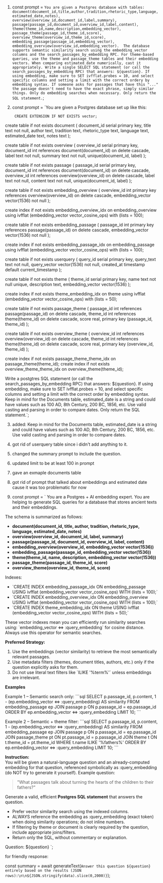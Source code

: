1. const prompt = `You are given a Postgres database with tables: document(document_id,title,author,tradition,rhetoric_type,language,estimated_date,notes), overview(overview_id,document_id,label,summary), passage(passage_id,document_id,overview_id,label,content), theme(theme_id,name,description,embedding_vector), passage_theme(passage_id,theme_id,score), overview_theme(overview_id,theme_id,score), embedding_passage(passage_id,embedding_vector), embedding_overview(overview_id,embedding_vector). 
  The database supports semantic similarity search using the embedding_vector columns and the search_passages_by_embedding RPC. For theme-based queries, use the theme and passage_theme tables and their embedding vectors. When comparing estimated_date numerically, cast it appropriately. Write a single SELECT SQL statement (or call the search_passages_by_embedding RPC) that answers: ${question}. If using embedding, make sure to SET ivfflat.probes = 10, and select specific columns and setting a limit with the correct ordery by embedding syntax. If someone asks for passages that have this "..." the passage doesn't need to have the exact phrase, simply similar things. Only do embedding searches when necessary. Only return the SQL statement.`;


2. const prompt = `You are given a Postgres database set up like this: 

        CREATE EXTENSION IF NOT EXISTS vector;

create table if not exists document (
    document_id serial primary key,
    title text not null,
    author text,
    tradition text,
    rhetoric_type text,
    language text,
    estimated_date text,
    notes text
);

create table if not exists overview (
    overview_id serial primary key,
    document_id int references document(document_id) on delete cascade,
    label text not null,
    summary text not null,
    unique(document_id, label)
);

create table if not exists passage (
    passage_id serial primary key,
    document_id int references document(document_id) on delete cascade,
    overview_id int references overview(overview_id) on delete cascade,
    label text not null,
    content text not null,
    unique(document_id, label)
);

create table if not exists embedding_overview (
    overview_id int primary key references overview(overview_id) on delete cascade,
    embedding_vector vector(1536) not null
);

create index if not exists embedding_overview_idx on embedding_overview using ivfflat (embedding_vector vector_cosine_ops) with (lists = 100);

create table if not exists embedding_passage (
    passage_id int primary key references passage(passage_id) on delete cascade,
    embedding_vector vector(1536) not null
);

create index if not exists embedding_passage_idx on embedding_passage using ivfflat (embedding_vector vector_cosine_ops) with (lists = 100);

create table if not exists userquery (
    query_id serial primary key,
    query_text text not null,
    query_vector vector(1536) not null,
    created_at timestamp default current_timestamp
);

create table if not exists theme (
    theme_id serial primary key,
    name text not null unique,
    description text,
    embedding_vector vector(1536)
);

create index if not exists theme_embedding_idx on theme using ivfflat (embedding_vector vector_cosine_ops) with (lists = 50);

create table if not exists passage_theme (
    passage_id int references passage(passage_id) on delete cascade,
    theme_id int references theme(theme_id) on delete cascade,
    score real,
    primary key (passage_id, theme_id)
);

create table if not exists overview_theme (
    overview_id int references overview(overview_id) on delete cascade,
    theme_id int references theme(theme_id) on delete cascade,
    score real,
    primary key (overview_id, theme_id)
);

create index if not exists passage_theme_theme_idx on passage_theme(theme_id);
create index if not exists overview_theme_theme_idx on overview_theme(theme_id);

   Write a postgtres SQL statement (or call the search_passages_by_embedding RPC) that answers: ${question}. If using embedding, make sure to SET ivfflat.probes = 10, and select specific columns and setting a limit with the correct order by embedding syntax. Keep in mind for the Documents table, estimated_date is a string and could have values such as 100 AD, 8th Century, 200 BC, 1856, etc. Use valid casting and parsing in order to compare dates. Only return the SQL statement.`;


3. added: Keep in mind for the Documents table, estimated_date is a string and could have values such as 100 AD, 8th Century, 200 BC, 1856, etc. Use valid casting and parsing in order to compare dates.


4. got rid of userquery table since i didn't add anything to it.

5. changed the summary prompt to include the question.

6. updated limit to be at least 100 in prompt

7. gave an exmaple documents table

8. got rid of prompt that talked about embeddings and estimated date cause it was too problematic for now


9. const prompt = `
You are a Postgres + AI embedding expert. 
You are helping to generate SQL queries for a database that stores ancient texts and their embeddings.

The schema is summarized as follows:

- **document(document_id, title, author, tradition, rhetoric_type, language, estimated_date, notes)**
- **overview(overview_id, document_id, label, summary)**
- **passage(passage_id, document_id, overview_id, label, content)**
- **embedding_overview(overview_id, embedding_vector vector(1536))**
- **embedding_passage(passage_id, embedding_vector vector(1536))**
- **theme(theme_id, name, description, embedding_vector vector(1536))**
- **passage_theme(passage_id, theme_id, score)**
- **overview_theme(overview_id, theme_id, score)**

Indexes:
- \`CREATE INDEX embedding_passage_idx ON embedding_passage USING ivfflat (embedding_vector vector_cosine_ops) WITH (lists = 100);\`
- \`CREATE INDEX embedding_overview_idx ON embedding_overview USING ivfflat (embedding_vector vector_cosine_ops) WITH (lists = 100);\`
- \`CREATE INDEX theme_embedding_idx ON theme USING ivfflat (embedding_vector vector_cosine_ops) WITH (lists = 50);\`

These vector indexes mean you can efficiently run similarity searches using:
\`embedding_vector <=> :query_embedding\`
for cosine distance.
Always use this operator for semantic searches.

**Preferred Strategy:**
1. Use the embeddings (vector similarity) to retrieve the most semantically relevant passages.
2. Use metadata filters (themes, document titles, authors, etc.) only if the question explicitly asks for them.
3. Do not use literal text filters like \`ILIKE '%term%'\` unless embeddings are irrelevant.

**Examples**

Example 1 – Semantic search only:
\`\`\`sql
SELECT p.passage_id, p.content,
       1 - (ep.embedding_vector <=> :query_embedding) AS similarity
FROM embedding_passage ep
JOIN passage p ON p.passage_id = ep.passage_id
ORDER BY ep.embedding_vector <=> :query_embedding
LIMIT 10;
\`\`\`

Example 2 – Semantic + theme filter:
\`\`\`sql
SELECT p.passage_id, p.content,
       1 - (ep.embedding_vector <=> :query_embedding) AS similarity
FROM embedding_passage ep
JOIN passage p ON p.passage_id = ep.passage_id
JOIN passage_theme pt ON pt.passage_id = p.passage_id
JOIN theme t ON t.theme_id = pt.theme_id
WHERE t.name ILIKE '%fathers%'
ORDER BY ep.embedding_vector <=> :query_embedding
LIMIT 10;
\`\`\`

**Instruction:**  
You will be given a natural-language question and an already-computed embedding for that question, referenced symbolically as :query_embedding (do NOT try to generate it yourself). Example question:
> "What passages talk about turning the hearts of the children to their fathers?"

Generate a valid, efficient **Postgres SQL statement** that answers the question.
- Prefer vector similarity search using the indexed columns.
- ALWAYS reference the embedding as :query_embedding (exact token) when doing similarity operations; do not inline numbers.
- If filtering by theme or document is clearly required by the question, include appropriate joins/filters.
- Return only the SQL, without commentary or explanation.

Question: ${question}
`;


for friendly response: 

  const summary = await generateText(`Answer this question ${question} entirely based on the results (JSON rows):\n\n${JSON.stringify(data).slice(0,2000)}`);


